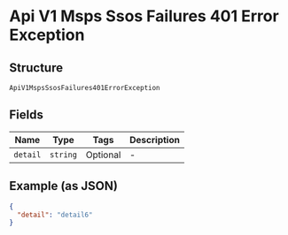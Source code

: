 
# Api V1 Msps Ssos Failures 401 Error Exception

## Structure

`ApiV1MspsSsosFailures401ErrorException`

## Fields

| Name | Type | Tags | Description |
|  --- | --- | --- | --- |
| `detail` | `string` | Optional | - |

## Example (as JSON)

```json
{
  "detail": "detail6"
}
```

